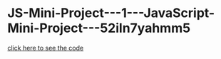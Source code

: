 # JS-Mini-Project---1---JavaScript-Mini-Project---52iln7yahmm5
<a align="center" href ="Home-Page.html">click here to see the code </a>
